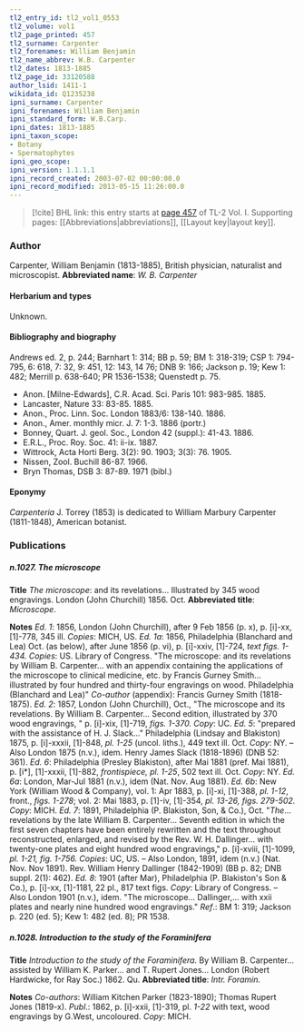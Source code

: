 ```yaml
---
tl2_entry_id: tl2_vol1_0553
tl2_volume: vol1
tl2_page_printed: 457
tl2_surname: Carpenter
tl2_forenames: William Benjamin
tl2_name_abbrev: W.B. Carpenter
tl2_dates: 1813-1885
tl2_page_id: 33120588
author_lsid: 1411-1
wikidata_id: Q1235238
ipni_surname: Carpenter
ipni_forenames: William Benjamin
ipni_standard_form: W.B.Carp.
ipni_dates: 1813-1885
ipni_taxon_scope: 
- Botany
- Spermatophytes
ipni_geo_scope: 
ipni_version: 1.1.1.1
ipni_record_created: 2003-07-02 00:00:00.0
ipni_record_modified: 2013-05-15 11:26:00.0
---
```



> [!cite] BHL link: this entry starts at [page 457](https://www.biodiversitylibrary.org/page/33120588) of TL-2 Vol. I.
> Supporting pages: [[Abbreviations|abbreviations]], [[Layout key|layout key]].

### Author

Carpenter, William Benjamin (1813-1885), British physician, naturalist and microscopist. 
**Abbreviated name**: *W. B. Carpenter*

#### Herbarium and types

Unknown.

#### Bibliography and biography

Andrews ed. 2, p. 244; Barnhart 1: 314; BB p. 59; BM 1: 318-319; CSP 1: 794-795, 6: 618, 7: 32, 9: 451, 12: 143, 14 76; DNB 9: 166; Jackson p. 19; Kew 1: 482; Merrill p. 638-640; PR 1536-1538; Quenstedt p. 75.
- Anon. \[Milne-Edwards\], C.R. Acad. Sci. Paris 101: 983-985. 1885.
- Lancaster, Nature 33: 83-85. 1885.
- Anon., Proc. Linn. Soc. London 1883/6: 138-140. 1886.
- Anon., Amer. monthly micr. J. 7: 1-3. 1886 (portr.)
- Bonney, Quart. J. geol. Soc., London 42 (suppl.): 41-43. 1886.
- E.R.L., Proc. Roy. Soc. 41: ii-ix. 1887.
- Wittrock, Acta Horti Berg. 3(2): 90. 1903; 3(3): 76. 1905.
- Nissen, Zool. Buchill 86-87. 1966.
- Bryn Thomas, DSB 3: 87-89. 1971 (bibl.)

#### Eponymy

*Carpenteria* J. Torrey (1853) is dedicated to William Marbury Carpenter (1811-1848), American botanist.

### Publications

##### n.1027. The microscope

**Title**
*The microscope*: and its revelations... Illustrated by 345 wood engravings. London (John Churchill) 1856. Oct.
**Abbreviated title**: *Microscope*.

**Notes**
*Ed. 1*: 1856, London (John Churchill), after 9 Feb 1856 (p. x), p. \[i\]-xx, \[1\]-778, 345 ill. *Copies*: MICH, US.
*Ed. 1a*: 1856, Philadelphia (Blanchard and Lea) Oct. (as below), after June 1856 (p. vi), p. \[i\]-xxiv, \[1\]-724, *text figs. 1-434. Copies*: US. Library of Congress. "The microscope: and its revelations by William B. Carpenter... with an appendix containing the applications of the microscope to clinical medicine, etc. by Francis Gurney Smith... illustrated by four hundred and thirty-four engravings on wood. Philadelphia (Blanchard and Lea)"
*Co-author* (appendix): Francis Gurney Smith (1818-1875).
*Ed. 2*: 1857, London (John Churchill), Oct., "The microscope and its revelations. By William B. Carpenter... Second edition, illustrated by 370 wood engravings, " p. \[i\]-xix, \[1\]-719, *figs. 1-370. Copy*: UC.
*Ed. 5*: "prepared with the assistance of H. J. Slack..." Philadelphia (Lindsay and Blakiston) 1875, p. \[i\]-xxxii, \[1\]-848, *pl. 1-25* (uncol. liths.), 449 text ill. Oct. *Copy*: NY. – Also London 1875 (n.v.), idem. Henry James Slack (1818-1896) (DNB 52: 361).
*Ed. 6*: Philadelphia (Presley Blakiston), after Mai 1881 (pref. Mai 1881), p. \[i\*\], \[1\]-xxxii, \[1\]-882, *frontispiece, pl. 1-25*, 502 text ill. Oct. *Copy*: NY.
*Ed. 6a*: London, Mar-Jul 1881 (n.v.), idem (Nat. Nov. Aug 1881).
*Ed. 6b*: New York (William Wood & Company), vol. 1: Apr 1883, p. \[i\]-xi, \[1\]-388, *pl. 1-12*, front., *figs. 1-278*; vol. 2: Mai 1883, p. \[1\]-iv, \[1\]-354, *pl. 13-26, figs. 279-502. Copy*: MICH.
*Ed. 7*: 1891, Philadelphia (P. Blakiston, Son, & Co.), Oct. "*The*... revelations by the late William B. Carpenter... Seventh edition in which the first seven chapters have been entirely rewritten and the text throughout reconstructed, enlarged, and revised by the Rev. W. H. Dallinger... with twenty-one plates and eight hundred wood engravings," p. \[i\]-xviii, \[1\]-1099, *pl. 1-21, fig. 1-756. Copies*: UC, US. – Also London, 1891, idem (n.v.) (Nat. Nov. Nov 1891).
Rev. William Henry Dallinger (1842-1909) (BB p. 82; DNB suppl. 2(1): 462).
*Ed. 8*: 1901 (after Mar), Philadelphia (P. Blakiston's Son & Co.), p. \[i\]-xx, \[1\]-1181, 22 pl., 817 text figs. *Copy*: Library of Congress. – Also London 1901 (n.v.), idem. "The microscope... Dallinger,... with xxii plates and nearly nine hundred wood engravings."
*Ref*.: BM 1: 319; Jackson p. 220 (ed. 5); Kew 1: 482 (ed. 8); PR 1538.

##### n.1028. Introduction to the study of the Foraminifera

**Title**
*Introduction to the study of the Foraminifera*. By William B. Carpenter... assisted by William K. Parker... and T. Rupert Jones... London (Robert Hardwicke, for Ray Soc.) 1862. Qu.
**Abbreviated title**: *Intr. Foramin.*

**Notes**
*Co-authors*: William Kitchen Parker (1823-1890); Thomas Rupert Jones (1819-x).
*Publ*.: 1862, p. \[i\]-xxii, \[1\]-319, pl. *1-22* with text, wood engravings by G.West, uncoloured. *Copy*: MICH.


